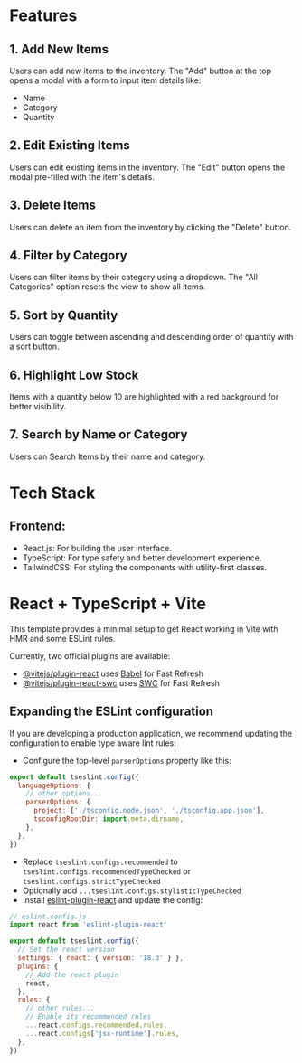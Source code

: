 # Features
## 1. Add New Items
Users can add new items to the inventory.
The "Add" button at the top opens a modal with a form to input item details like:
- Name
- Category
- Quantity
## 2. Edit Existing Items
Users can edit existing items in the inventory.
The "Edit" button opens the modal pre-filled with the item's details.
## 3. Delete Items
Users can delete an item from the inventory by clicking the "Delete" button.
## 4. Filter by Category
Users can filter items by their category using a dropdown.
The "All Categories" option resets the view to show all items.
## 5. Sort by Quantity
Users can toggle between ascending and descending order of quantity with a sort button.
## 6. Highlight Low Stock
Items with a quantity below 10 are highlighted with a red background for better visibility.
## 7. Search by Name or Category 
Users can Search Items by their name and category. 

# Tech Stack
## Frontend:
- React.js: For building the user interface.
- TypeScript: For type safety and better development experience.
- TailwindCSS: For styling the components with utility-first classes.



# React + TypeScript + Vite

This template provides a minimal setup to get React working in Vite with HMR and some ESLint rules.

Currently, two official plugins are available:

- [@vitejs/plugin-react](https://github.com/vitejs/vite-plugin-react/blob/main/packages/plugin-react/README.md) uses [Babel](https://babeljs.io/) for Fast Refresh
- [@vitejs/plugin-react-swc](https://github.com/vitejs/vite-plugin-react-swc) uses [SWC](https://swc.rs/) for Fast Refresh

## Expanding the ESLint configuration

If you are developing a production application, we recommend updating the configuration to enable type aware lint rules:

- Configure the top-level `parserOptions` property like this:

```js
export default tseslint.config({
  languageOptions: {
    // other options...
    parserOptions: {
      project: ['./tsconfig.node.json', './tsconfig.app.json'],
      tsconfigRootDir: import.meta.dirname,
    },
  },
})
```

- Replace `tseslint.configs.recommended` to `tseslint.configs.recommendedTypeChecked` or `tseslint.configs.strictTypeChecked`
- Optionally add `...tseslint.configs.stylisticTypeChecked`
- Install [eslint-plugin-react](https://github.com/jsx-eslint/eslint-plugin-react) and update the config:

```js
// eslint.config.js
import react from 'eslint-plugin-react'

export default tseslint.config({
  // Set the react version
  settings: { react: { version: '18.3' } },
  plugins: {
    // Add the react plugin
    react,
  },
  rules: {
    // other rules...
    // Enable its recommended rules
    ...react.configs.recommended.rules,
    ...react.configs['jsx-runtime'].rules,
  },
})
```

